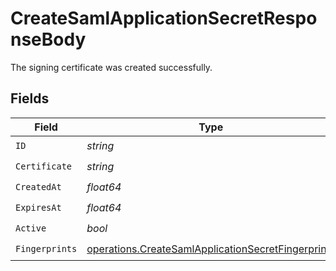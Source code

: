 # CreateSamlApplicationSecretResponseBody

The signing certificate was created successfully.


## Fields

| Field                                                                                                                    | Type                                                                                                                     | Required                                                                                                                 | Description                                                                                                              |
| ------------------------------------------------------------------------------------------------------------------------ | ------------------------------------------------------------------------------------------------------------------------ | ------------------------------------------------------------------------------------------------------------------------ | ------------------------------------------------------------------------------------------------------------------------ |
| `ID`                                                                                                                     | *string*                                                                                                                 | :heavy_check_mark:                                                                                                       | N/A                                                                                                                      |
| `Certificate`                                                                                                            | *string*                                                                                                                 | :heavy_check_mark:                                                                                                       | N/A                                                                                                                      |
| `CreatedAt`                                                                                                              | *float64*                                                                                                                | :heavy_check_mark:                                                                                                       | N/A                                                                                                                      |
| `ExpiresAt`                                                                                                              | *float64*                                                                                                                | :heavy_check_mark:                                                                                                       | N/A                                                                                                                      |
| `Active`                                                                                                                 | *bool*                                                                                                                   | :heavy_check_mark:                                                                                                       | N/A                                                                                                                      |
| `Fingerprints`                                                                                                           | [operations.CreateSamlApplicationSecretFingerprints](../../models/operations/createsamlapplicationsecretfingerprints.md) | :heavy_check_mark:                                                                                                       | N/A                                                                                                                      |